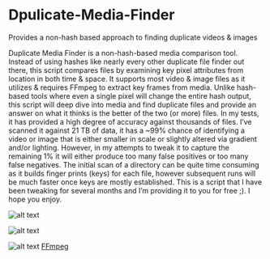 # Dpulicate-Media-Finder
Provides a non-hash based approach to finding duplicate videos &amp; images

Duplicate Media Finder is a non-hash-based media comparison tool. Instead of using hashes like nearly every other duplicate file finder out there, this script compares files by examining key pixel attributes from location in both time & space. It supports most video & image files as it utilizes & requires FFmpeg to extract key frames from media. Unlike hash-based tools where even a single pixel will change the entire hash output, this script will deep dive into media and find duplicate files and provide an answer on what it thinks is the better of the two (or more) files. In my tests, it has provided a high degree of accuracy against thousands of files. I’ve scanned it against 21 TB of data, it has a ~99% chance of identifying a video or image that is either smaller in scale or slightly altered via gradient and/or lighting. However, in my attempts to tweak it to capture the remaining 1% it will either produce too many false positives or too many false negatives. The initial scan of a directory can be quite time consuming as it builds finger prints (keys) for each file, however subsequent runs will be much faster once keys are mostly established. This is a script that I have been tweaking for several months and I’m providing it to you for free ;). I hope you enjoy. 



![alt text](https://github.com/Jukari2003/Duplicate-Media-Finder/blob/main/Documentation/Example%20Output.png?raw=true)

![alt text](https://github.com/Jukari2003/Duplicate-Media-Finder/blob/main/Documentation/Duplicate%20Videos%20Example.png)

![alt text](https://github.com/Jukari2003/Duplicate-Media-Finder/blob/main/Documentation/How%20it%20works.png)
[FFmpeg](https://www.ffmpeg.org/download.html) 
